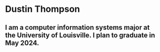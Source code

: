 # Dustin Thompson
## I am a computer information systems major at the University of Louisville. I plan to graduate in May 2024.

